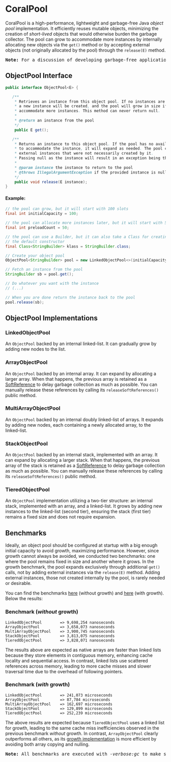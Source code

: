 # CoralPool

CoralPool is a high-performance, lightweight and garbage-free Java _object pool_ implementation. It efficiently reuses mutable objects, minimizing the creation of _short-lived_ objects that would otherwise burden the garbage collector. The pool can grow to accommodate more instances by internally allocating new objects via the `get()` method or by accepting external objects (not originally allocated by the pool) through the `release(E)` method.

<pre>
<b>Note:</b> For a discussion of developing garbage-free applications you should refer to <a href="https://youtu.be/bhzv6lJtuOs">this video</a>
</pre>

## ObjectPool Interface
```java
public interface ObjectPool<E> {

   /**
    * Retrieves an instance from this object pool. If no instances are currently available,
    * a new instance will be created, and the pool will grow in size if necessary to 
    * accommodate more instances. This method can never return null.
    * 
    * @return an instance from the pool
    */
    public E get();

   /**
    * Returns an instance to this object pool. If the pool has no available space 
    * to accommodate the instance, it will expand as needed. The pool can accept 
    * external instances that were not necessarily created by it. 
    * Passing null as the instance will result in an exception being thrown.
    * 
    * @param instance the instance to return to the pool
    * @throws IllegalArgumentException if the provided instance is null
    */
    public void release(E instance);
}
```

#### Example:
```java
// the pool can grow, but it will start with 100 slots
final int initialCapacity = 100;

// the pool can allocate more instances later, but it will start with 50 instances
final int preloadCount = 50;

// the pool can use a Builder, but it can also take a Class for creating instances through
// the default constructor
final Class<StringBuilder> klass = StringBuilder.class;

// Create your object pool
ObjectPool<StringBuilder> pool = new LinkedObjectPool<>(initialCapacity, preloadCount, klass);

// Fetch an instance from the pool
StringBuilder sb = pool.get();

// Do whatever you want with the instance
// (...)

// When you are done return the instance back to the pool
pool.release(sb);
```
## ObjectPool Implementations

### LinkedObjectPool

An `ObjectPool` backed by an internal linked-list. It can gradually grow by adding new nodes to the list.

### ArrayObjectPool

An `ObjectPool` backed by an internal array. It can expand by allocating a larger array. When that happens, the previous array is retained as a [SoftReference](https://docs.oracle.com/en/java/javase/23/docs/api/java.base/java/lang/ref/SoftReference.html) to delay garbage collection as much as possible.
You can manually release these references by calling its `releaseSoftReferences()` public method.

### MultiArrayObjectPool

An `ObjectPool` backed by an internal doubly linked-list of arrays. It expands by adding new nodes, each containing a newly allocated array, to the linked-list.

### StackObjectPool

An `ObjectPool` backed by an internal stack, implemented with an array. It can expand by allocating a larger stack. When that happens, the previous array of the stack is retained as a [SoftReference](https://docs.oracle.com/en/java/javase/23/docs/api/java.base/java/lang/ref/SoftReference.html) to delay garbage collection as much as possible.
You can manually release these references by calling its `releaseSoftReferences()` public method.

### TieredObjectPool

An `ObjectPool` implementation utilizing a two-tier structure: an internal stack, implemented with an array, and a linked-list.
It grows by adding new instances to the linked-list (second tier), ensuring the stack (first tier) remains a fixed size and does not require expansion.

## Benchmarks

Ideally, an object pool should be configured at startup with a big enough initial capacity to avoid growth, maximizing performance. However, since growth cannot always be avoided, we conducted two benchmarks: one where the pool remains fixed in size and another where it grows. In the growth benchmark, the pool expands exclusively through additional `get()` calls, not by adding external instances via the `release(E)` method. Adding external instances, those not created internally by the pool, is rarely needed or desirable.

You can find the benchmarks [here](https://github.com/coralblocks/CoralPool/blob/main/src/main/java/com/coralblocks/coralpool/bench/ObjectPoolNoGrowthBench.java) (without growth) and [here](https://github.com/coralblocks/CoralPool/blob/main/src/main/java/com/coralblocks/coralpool/bench/ObjectPoolGrowthBench.java) (with growth). Below the results:

### Benchmark (_without_ growth)

```
LinkedObjectPool        => 9,698,254 nanoseconds
ArrayObjectPool         => 3,658,073 nanoseconds     
MultiArrayObjectPool    => 3,900,745 nanoseconds
StackObjectPool         => 3,813,075 nanoseconds
TieredObjectPool        => 3,828,071 nanoseconds                   
```

The results above are expected as native arrays are faster than linked lists because they store elements in contiguous memory, enhancing cache locality and sequential access. In contrast, linked lists use scattered references across memory, leading to more cache misses and slower traversal time due to the overhead of following pointers.

### Benchmark (_with_ growth)

```
LinkedObjectPool        => 241,073 microseconds
ArrayObjectPool         => 87,784 microseconds     
MultiArrayObjectPool    => 162,697 microseconds
StackObjectPool         => 129,899 microseconds
TieredObjectPool        => 252,239 microseconds                   
```

The above results are expected because `TieredObjectPool` uses a linked list for growth, leading to the same cache miss inefficiencies observed in the previous benchmark _without_ growth. In contrast, `ArrayObjectPool` clearly outperforms all others, as its [growth implementation](https://github.com/coralblocks/CoralPool/blob/main/src/main/java/com/coralblocks/coralpool/ArrayObjectPool.java#L187) is more efficient by avoiding both array copying and nulling.

<pre>
<b>Note:</b> All benchmarks are executed with <i>-verbose:gc</i> to make sure no GC activity ever takes place.
</pre>
